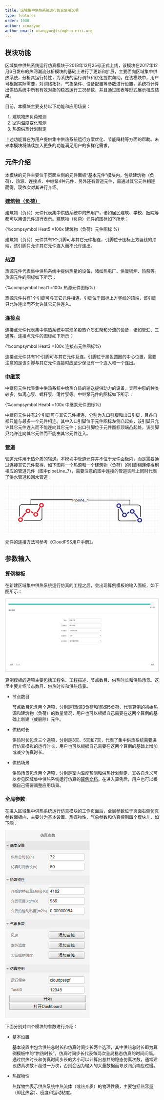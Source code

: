 ```yaml
---
title: 区域集中供热系统运行仿真使用说明
type: features
order: 1000
author: xinagyue
author_email: xiangyue@tsinghua-eiri.org
---
```


## 模块功能

区域集中供热系统运行仿真模块于2018年12月25号正式上线，该模块在2017年12月6日发布的热网潮流分析模块的基础上进行了更新和扩展，主要面向区域集中供热系统，分析其运行特性，为系统的运行调节和优化提供帮助。在该模块中，用户可根据实际需要，对网络拓扑、气象条件、设备配置等参数进行设置，系统将计算出供热系统中所有有效对象的稳态运行工况参数，并且通过图表等形式展示相应结果。

目前，本模块主要支持以下功能和应用场景：
1. 建筑物热负荷预测
2. 室内温度变化预测
3. 热源供热计划制定

上述功能旨在为用户提供集中供热系统运行方案优化、节能降耗等方面的帮助。未来本模块将陆续加入更多的功能满足用户的多样化需求。

## 元件介绍

本模块的元件主要位于页面左侧的元件面板“基本元件”模块内，包括建筑物（负荷）、热源、连接点、中继泵4种元件，另外还有管道元件，需通过其它元件相连而得，现依次对其进行介绍。

### [建筑物（负荷）](/components/compHeatLoad_Building.html)

建筑物（负荷）元件代表集中供热系统中的热用户，诸如居民建筑、学校、医院等都可以用该元件进行表示。建筑物（负荷）元件的图标如下所示：

{%compsymbol Heat5 =100x 建筑物（负荷）元件图标 %}

建筑物（负荷）元件共有1个引脚可与其它元件相连，引脚位于图标上方竖线的顶端，该引脚只允许其它元件连入而不允许连出。

### [热源](/components/compHeatSource.html)

热源元件代表集中供热系统中提供热量的设备，诸如热电厂、供暖锅炉、热泵等。热源元件的图标如下所示：

{%compsymbol heat1 =100x  热源元件图标%} 

热源元件共有1个引脚可与其它元件相连，引脚位于图标上方竖线的顶端，该引脚只允许连出而不允许其它元件连入。

### [连接点](/components/compConnectionNode.html)

连接点元件代表集中供热系统中实现多股热介质汇聚和分流的设备，诸如管汇、三通等。连接点元件的图标如下所示：

{%compsymbol Heat3 =100x 连接点元件图标%}

连接点元件共有1个引脚可与其它元件互连，引脚位于黑色圆圈的中心位置，需要注意的是该引脚与其它元件连接时应至少保证有一个连入和一个连出。

### [中继泵](/components/compPump.html)

中继泵元件代表集中供热系统中给热介质的输送提供动力的设备，实际中泵的种类较多，如离心泵、螺杆泵、滑片泵等。中继泵元件的图标如下所示：

{%compsymbol Heat4 =100x 中继泵元件图标%} 

中继泵元件共有2个引脚可与其它元件相连，分别为入口引脚和出口引脚，且各自都只能与最多一个元件相连。其中入口引脚位于元件图标左侧凸起处，该引脚只允许其它元件连入而不能连向其它元件；出口引脚位于元件图标顶端凸起处，该引脚只允许连向其它元件而不能由其它元件连入。

### [管道](/components/compPipeline.html)

管道元件用于热介质的输送。本模块中管道元件并不位于元件面板内，而是需要通过连接其它元件获得，如下图将一个热源和一个建筑物（负荷）的引脚相连便得到相应的管道元件（图中pipeLine_7），需要注意的图中连接的管道实际上同时代表了供水管道和回水管道：

![管道元件图标](HeatingSystem/PipeIcon.png)

元件的连接方法可参考《CloudPSS用户手册》。

## 参数输入

### 算例模板

在新建区域集中供热系统运行仿真的工程之后，会出现算例模板的输入面板，如下图所示：

![算例模板输入面板](HeatingSystem/CaseTemplate.png)

算例模板的选项主要包括工程名、工程描述、节点数目、供热时长和供热场景。这里主要介绍节点数目、供热时长和供热场景。

+ 节点数目

  节点数目包含两个选项，分别是1热源3负荷和1热源5负荷，代表算例的初始热源和建筑物（负荷）的数量情况，用户也可以根据自己需要在这两个算例的基础上新建（或删除）元件。

+ 供热时长
 
  供热时长包含三个选项，分别是3天、5天和7天，代表了集中供热系统需要进行仿真模拟的运行时长，用户也可以根据自己需要在这两个算例的基础上增加或减少仿真时长。

+ 供热场景

  供热场景包含两个选项，分别是室内温度预测和供热计划制定，其各自含义可以参见区域集中供热系统运行仿真的[算例文档](/examples/HeatingSystem.html)。在进入算例后，用户也可以根据自己需要调整应用场景。

### 全局参数

在进入区域集中供热系统运行仿真模块的工作页面后，全局参数位于页面右侧仿真参数面板内，主要分为基本设置、热媒物性、气象参数和仿真控制四个模块儿，如下图：

![仿真参数面板](HeatingSystem/SimulationPara.png)

下面分别对四个模块的参数进行介绍：

+ 基本设置

  基本设置中包含供热总时长和仿真时间步长两个选项，其中供热总时长即为算例模板中的“供热时长”，仿真时间步长代表每两次全局稳态仿真的时间间隔。通过供热时长和仿真时间步长的大小可以计算出总共的稳态仿真次数，通常建议仿真次数不超过一万次，否则会因为输入的大量数据而导致网页响应过慢。

+ 热媒物性

  热媒物性表示供热系统中热流体（或热介质）的物理性质，主要包括热容量（即比热容）、密度和运动粘度。  